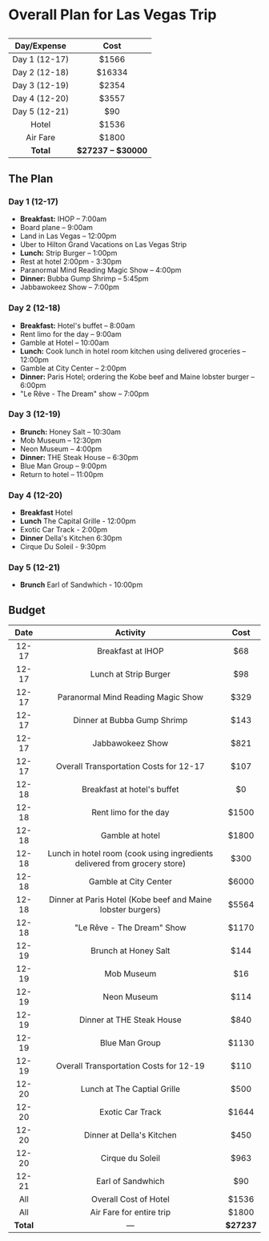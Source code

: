 # Overall Plan for Las Vegas Trip

## 

|Day/Expense|Cost|
|:--:|:--:|
|Day 1 (12-17)|$1566|
|Day 2 (12-18)|$16334|
|Day 3 (12-19)|$2354|
|Day 4 (12-20)|$3557|
|Day 5 (12-21)|$90|
|Hotel|$1536|
|Air Fare|$1800|
|**Total**|**$27237 – $30000**|

## The Plan
### Day 1 (12-17)
* **Breakfast:** IHOP – 7:00am
* Board plane – 9:00am
* Land in Las Vegas – 12:00pm
* Uber to Hilton Grand Vacations on Las Vegas Strip
* **Lunch:** Strip Burger – 1:00pm
* Rest at hotel 2:00pm - 3:30pm
* Paranormal Mind Reading Magic Show – 4:00pm
* **Dinner:** Bubba Gump Shrimp – 5:45pm
* Jabbawokeez Show – 7:00pm

### Day 2 (12-18)
* **Breakfast:** Hotel's buffet – 8:00am
* Rent limo for the day – 9:00am
* Gamble at Hotel – 10:00am
* **Lunch:** Cook lunch in hotel room kitchen using delivered groceries – 12:00pm
* Gamble at City Center – 2:00pm
* **Dinner:** Paris Hotel; ordering the Kobe beef and Maine lobster burger – 6:00pm
* "Le Rêve - The Dream" show – 7:00pm

### Day 3 (12-19)
* **Brunch:** Honey Salt – 10:30am
* Mob Museum – 12:30pm
* Neon Museum – 4:00pm
* **Dinner:** THE Steak House – 6:30pm
* Blue Man Group – 9:00pm
* Return to hotel – 11:00pm

### Day 4 (12-20)
* **Breakfast** Hotel
*  **Lunch** The Capital Grille - 12:00pm
*  Exotic Car Track - 2:00pm
*  **Dinner** Della's Kitchen 6:30pm
* Cirque Du Soleil - 9:30pm



### Day 5 (12-21)

* **Brunch** Earl of Sandwhich - 10:00pm


## Budget
|Date|Activity|Cost|
|:--:|:--:|:--:|
|12-17|Breakfast at IHOP|$68|
|12-17|Lunch at Strip Burger|$98|
|12-17|Paranormal Mind Reading Magic Show|$329|
|12-17|Dinner at Bubba Gump Shrimp|$143|
|12-17|Jabbawokeez Show|$821|
|12-17|Overall Transportation Costs for 12-17|$107|
|12-18|Breakfast at hotel's buffet|$0|
|12-18|Rent limo for the day|$1500|
|12-18|Gamble at hotel|$1800|
|12-18|Lunch in hotel room (cook using ingredients delivered from grocery store)|$300|
|12-18|Gamble at City Center|$6000|
|12-18|Dinner at Paris Hotel (Kobe beef and Maine lobster burgers)|$5564|
|12-18|"Le Rêve - The Dream" Show|$1170|
|12-19|Brunch at Honey Salt|$144|
|12-19|Mob Museum|$16|
|12-19|Neon Museum|$114|
|12-19|Dinner at THE Steak House|$840|
|12-19|Blue Man Group|$1130|
|12-19|Overall Transportation Costs for 12-19|$110|
|12-20|Lunch at The Captial Grille|$500|
|12-20|Exotic Car Track	|$1644	|
|12-20|	Dinner at Della's Kitchen|$450	|
|12-20|	Cirque du Soleil|$963	|
|12-21|Earl of Sandwhich|$90|
| All |Overall Cost of Hotel|$1536|
| All |Air Fare for entire trip|$1800|
|**Total**|—|**$27237**|
